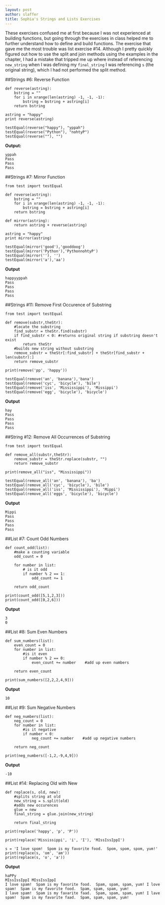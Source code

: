 ```yaml
---
layout: post
author: slaffer
title: Sophia's Strings and Lists Exercises
---
```


These exercises confused me at first because I was not experienced at building functions, but going through the exercises in class helped me to further understand how to define and build functions. The exercise that gave me the most trouble was list exercise #14. Although I pretty quickly figured out how to use the split and join methods using the examples in the chapter, I had a mistake that tripped me up where instead of referencing ```new_string``` when I was defining my ```final_string``` I was referencing ```s``` (the original string), which I had not performed the split method.

##Strings #6: Reverse Function
```
def reverse(astring):
    bstring = ""
    for i in xrange(len(astring) -1, -1, -1):
        bstring = bstring + astring[i]
    return bstring

astring = "happy"
print reverse(astring)

testEqual(reverse("happy"), "yppah")
testEqual(reverse("Python"), "nohtyP")
testEqual(reverse(""), "")
```

**Output:**

```
yppah
Pass
Pass
Pass
```

##Strings #7: Mirror Function

```
from test import testEqual

def reverse(astring):
    bstring = ""
    for i in xrange(len(astring) -1, -1, -1):
        bstring = bstring + astring[i]
    return bstring

def mirror(astring):
    return astring + reverse(astring)

astring = "happy"
print mirror(astring)

testEqual(mirror('good'),'gooddoog')
testEqual(mirror('Python'),'PythonnohtyP')
testEqual(mirror(''), '')
testEqual(mirror('a'),'aa')
```

**Output**

```
happyyppah
Pass
Pass
Pass
Pass
```

##Strings #11: Remove First Occurence of Substring

```
from test import testEqual

def remove(substr,theStr):
    #locate the substring
    find_substr = theStr.find(substr)
    if find_substr < 0: #returns original string if substring doesn't exist
        return theStr
    #builds new string without substring
    remove_substr = theStr[:find_substr] + theStr[find_substr + len(substr):]
    return remove_substr

print(remove('pp', 'happy'))

testEqual(remove('an', 'banana'),'bana')
testEqual(remove('cyc', 'bicycle'), 'bile')
testEqual(remove('iss', 'Mississippi'), 'Missippi')
testEqual(remove('egg', 'bicycle'), 'bicycle')
```

**Output**

```
hay
Pass
Pass
Pass
Pass
```

##String #12: Remove All Occurrences of Substring

```
from test import testEqual

def remove_all(substr,theStr):
    remove_substr = theStr.replace(substr, "")
    return remove_substr

print(remove_all("iss", "Mississippi"))

testEqual(remove_all('an', 'banana'), 'ba')
testEqual(remove_all('cyc', 'bicycle'), 'bile')
testEqual(remove_all('iss', 'Mississippi'), 'Mippi')
testEqual(remove_all('eggs', 'bicycle'), 'bicycle')
```

**Output**

```
Mippi
Pass
Pass
Pass
Pass
```

##List #7: Count Odd Numbers

```
def count_odd(list):
    #make a counting variable
    odd_count = 0
    
    for number in list:
        # is it odd
        if number % 2 == 1:
            odd_count += 1
            
    return odd_count
        
print(count_odd([5,1,2,3]))
print(count_odd([0,2,6]))
```

**Output**

```
3
0
```

##List #8: Sum Even Numbers

```
def sum_numbers(list):
    even_count = 0
    for number in list:
        #is it even
        if number % 2 == 0:
            even_count += number    #add up even numbers
            
    return even_count

print(sum_numbers([2,2,2,4,9]))
```

**Output**
```
10
```

##List #9: Sum Negative Numbers

```
def neg_numbers(list):
    neg_count = 0
    for number in list:
        #is it negative
        if number < 0:
            neg_count += number    #add up negative numbers
            
    return neg_count

print(neg_numbers([-1,2,-9,4,9]))
```

**Output**
```
-10
```

##List #14: Replacing Old with New

```
def replace(s, old, new):
    #splits string at old 
    new_string = s.split(old)
    #adds new occurences
    glue = new
    final_string = glue.join(new_string)
    
    return final_string

print(replace('happy', 'p', 'P'))

print(replace('Mississippi', 'i', 'I'), 'MIssIssIppI')

s = 'I love spom!  Spom is my favorite food.  Spom, spom, spom, yum!'
print(replace(s, 'om', 'am'))
print(replace(s, 'o', 'a'))
```

**Output**

```
haPPy
MIssIssIppI MIssIssIppI
I love spam!  Spam is my favorite food.  Spam, spam, spam, yum! I love spam!  Spam is my favorite food.  Spam, spam, spam, yum!
I lave spam!  Spam is my favarite faad.  Spam, spam, spam, yum! I lave spam!  Spam is my favarite faad.  Spam, spam, spam, yum!
```

